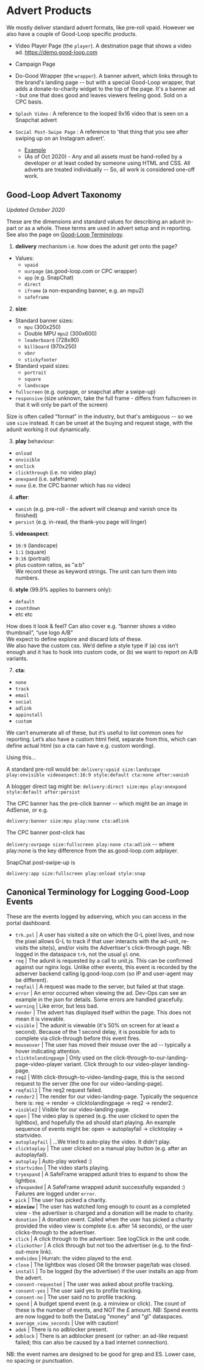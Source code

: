 # Advert Products

We mostly deliver standard advert formats, like pre-roll vpaid. However we also have a couple of
Good-Loop specific products.

 * Video Player Page (the `player`). A destination page that shows a video ad. https://demo.good-loop.com

 * Campaign Page

 * Do-Good Wrapper (the `wrapper`). A banner advert, which links through to the brand's landing page
  -- but with a special Good-Loop wrapper, that adds a donate-to-charity widget to the top of the page.
  It's a banner ad - but one that does good and leaves viewers feeling good. Sold on a CPC basis.

* `Splash Video` : A reference to the looped 9x16 video that is seen on a Snapchat advert

* `Social Post-Swipe Page` : A reference to 'that thing that you see after swiping up on an Instagram advert'.
    - [Example](https://testsocial.good-loop.com/generic/index.html?gl.vert=test_wide_multiple)
    - (As of Oct 2020) - Any and all assets must be hand-rolled by a developer or at least coded by someone using HTML and CSS.  All adverts are treated individually -- So, all work is considered one-off work.


## Good-Loop Advert Taxonomy

*Updated October 2020*

These are the dimensions and standard values for describing an adunit in-part or as a whole. 
These terms are used in advert setup and in reporting.
See also the page on [Good-Loop Terminology](https://doc.good-loop.com/Good-Loop-terminology.html).

1. **delivery** mechanism i.e. how does the adunit get onto the page?   
- Values:
    - `vpaid`
    - `ourpage` (as.good-loop.com or CPC wrapper)
    - `app` (e.g. SnapChat)
    - `direct`
    - `iframe` (a non-expanding banner, e.g. an mpu2)
    - `safeframe`

2. **size**:   
 - Standard banner sizes:
    - `mpu` (300x250)
    - Double MPU `mpu2` (300x600)
    - `leaderboard` (728x90)
    - `billboard` (970x250)
    - `vbnr`
    - `stickyfooter`
 - Standard vpaid sizes:
    - `portrait`
    - `square`
    - `landscape`
 - `fullscreen` (e.g. ourpage, or snapchat after a swipe-up)
 - `responsive` (size unknown, take the full frame - differs from fullscreen in that it will only be part of the screen)

Size is often called "format" in the industry, but that's ambiguous -- so we use `size` instead.
It can be unset at the buying and request stage, with the adunit working it out dynamically.

3. **play** behaviour:
- `onload`
- `onvisible`
- `onclick`
- `clickthrough` (i.e. no video play) 
- `onexpand` (i.e. safeframe)
- `none` (i.e. the CPC banner which has no video)

4. **after**:
- `vanish` (e.g. pre-roll - the advert will cleanup and vanish once its finished) 
- `persist` (e.g. in-read, the thank-you page will linger)

5. **videoaspect**:
- `16:9` (landscape)
- `1:1` (square)
- `9:16` (portrait)
- plus custom ratios, as "a:b"    
We record these as keyword strings. The unit can turn them into numbers.

6. **style**  (99.9% applies to banners only):
- `default`
- `countdown`
- etc etc

How does it look & feel? Can also cover e.g. “banner shows a video thumbnail”, “use logo A/B”   
We expect to define explore and discard lots of these.   
We also have the custom css. We’d define a style type if 
(a) css isn’t enough and it has to hook into custom code, or (b) we want to report on A/B variants.

7. **cta**:
- `none`
- `track`
- `email`
- `social`
- `adlink`
- `appinstall`
- `custom`
   
We can’t enumerate all of these, but it’s useful to list common ones for reporting. Let’s also have a custom html field, separate from this, which can define actual html (so a cta can have e.g. custom wording).

Using this...

A standard pre-roll would be: 
`delivery:vpaid size:landscape play:onvisible videoaspect:16:9 style:default cta:none after:vanish`

A blogger direct tag might be:
`delivery:direct size:mpu play:onexpand style:default after:persist`

The CPC banner has the pre-click banner -- which might be an image in AdSense, or e.g.

`delivery:banner size:mpu play:none cta:adlink`

The CPC banner post-click has 

`delivery:ourpage size:fullscreen play:none cta:adlink` -- where play:none is the key difference from the as.good-loop.com adplayer.

SnapChat post-swipe-up is

`delivery:app size:fullscreen play:onload style:snap`

## Canonical Terminology for Logging Good-Loop Events

These are the events logged by adserving, which you can access in the portal dashboard.

 - `trk.pxl` | A user has visited a site on which the G-L pixel lives, and now the pixel allows G-L to track if that user interacts with the ad-unit, re-visits the site(s), and/or visits the Advertiser's click-through page. NB: logged in the dataspace `trk`, not the usual `gl` one.
 - `req` | The adunit is requested by a call to unit.js. This can be confirmed against our nginx logs. Unlike other events, this event is recorded by the adserver backend calling lg.good-loop.com (so IP and user-agent may be different).
 - `reqfail` | A request was made to the server, but failed at that stage.
 - `error` | An error occurred when viewing the ad. Dev-Ops can see an example in the json for details. Some errors are handled gracefully.
 - `warning` | Like error, but less bad.
 - `render` | The advert has displayed itself within the page. This does not mean it is viewable.
 - `visible` | The adunit is viewable (it's 50% on screen for at least a second). Because of the 1 second delay, it is possible for ads to complete via click-through before this event fires.
 - `mouseover` | The user has moved their mouse over the ad -- typically a hover indicating attention.
 - `clicktolandingpage` | Only used on the click-through-to-our-landing-page-video-player variant. Click through to our video-player landing-page.
 - `req2` | With click-through-to-video-landing-page, this is the second request to the server (the one for our video-landing-page).
 - `reqfail2` | The req2 request failed.
 - `render2` | The render for our video-landing-page. Typically the sequence here is: req -> render -> clicktolandingpage -> req2 -> render2.
 - `visible2` | Visible for our video-landing-page.
 - `open` | The video play is opened (e.g. the user clicked to open the lightbox), and hopefully the ad should start playing.
 An example sequence of events might be: open -> autoplayfail -> clicktoplay -> startvideo.
 - `autoplayfail` | ...We tried to auto-play the video. It didn't play.
 - `clicktoplay` | The user clicked on a manual play button (e.g. after an autoplayfail).
 - `autoplay` | Auto-play worked :)
 - `startvideo` | The video starts playing.
 - `tryexpand` | A SafeFrame wrapped adunit tries to expand to show the lightbox.
 - `sfexpanded` | A SafeFrame wrapped adunit successfully expanded :) Failures are logged under `error`.
 - `pick` | The user has picked a charity.		
 - **`minview`** | The user has watched long enough to count as a completed view - the advertiser is charged and a donation will be made to charity.
 - `donation` | A donation event. Called when the user has picked a charity provided the video view is complete (i.e. after 14 seconds), or the user clicks-through to the advertiser.
 - `click` | A click through to the advertiser. See logClick in the unit code.
 - `clickother` | A click through but not too the advertiser (e.g. to the find-out-more link).
 - `endvideo` | Hurrah: the video played to the end.
 - `close` | The lightbox was closed OR the browser page/tab was closed.
 - `install` | To be logged (by the advertiser) if the user installs an app from the advert.
 - `consent-requested` | The user was asked about profile tracking.
 - `consent-yes` | The user said yes to profile tracking.
 - `consent-no`  | The user said no to profile tracking.
 - `spend` | A budget spend event (e.g. a minview or click). The count of these is the number of events, and NOT the £ amount. NB: Spend events are now logged to both the DataLog "money" and "gl" dataspaces.
 - `average_view_seconds` | Use with caution!
 - `adok` | There is no adblocker present.
 - `adblock` | There is an adblocker present (or rather: an ad-like request failed; this can also be caused by a bad internet connection).

NB: the event names are designed to be good for grep and ES. Lower case, no spacing or punctuation.
